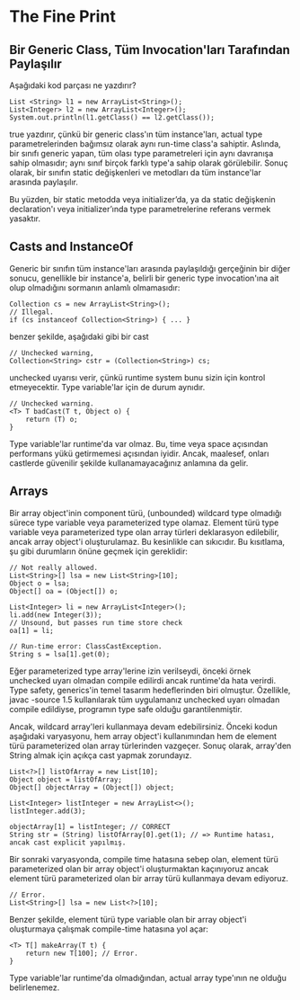# The Fine Print

## Bir Generic Class, Tüm Invocation'ları Tarafından Paylaşılır

Aşağıdaki kod parçası ne yazdırır?

```
List <String> l1 = new ArrayList<String>();
List<Integer> l2 = new ArrayList<Integer>();
System.out.println(l1.getClass() == l2.getClass());
```

true yazdırır, çünkü bir generic class'ın tüm instance'ları, actual type parametrelerinden bağımsız olarak aynı run-time
class'a sahiptir. Aslında, bir sınıfı generic yapan, tüm olası type parametreleri için aynı davranışa sahip olmasıdır;
aynı sınıf birçok farklı type'a sahip olarak görülebilir. Sonuç olarak, bir sınıfın static değişkenleri ve metodları da
tüm instance'lar arasında paylaşılır.

Bu yüzden, bir static metodda veya initializer’da, ya da static değişkenin declaration'ı veya initializer’ında type
parametrelerine referans vermek yasaktır.

## Casts and InstanceOf

Generic bir sınıfın tüm instance'ları arasında paylaşıldığı gerçeğinin bir diğer sonucu, genellikle bir instance'a,
belirli bir generic type invocation'ına ait olup olmadığını sormanın anlamlı olmamasıdır:

```
Collection cs = new ArrayList<String>();
// Illegal.
if (cs instanceof Collection<String>) { ... }
```

benzer şekilde, aşağıdaki gibi bir cast

```
// Unchecked warning,
Collection<String> cstr = (Collection<String>) cs;
```

unchecked uyarısı verir, çünkü runtime system bunu sizin için kontrol etmeyecektir. Type variable'lar için de durum
aynıdır.

```
// Unchecked warning. 
<T> T badCast(T t, Object o) {
    return (T) o;
}
```

Type variable'lar runtime'da var olmaz. Bu, time veya space açısından performans yükü getirmemesi açısından iyidir.
Ancak, maalesef, onları castlerde güvenilir şekilde kullanamayacağınız anlamına da gelir.

## Arrays

Bir array object'inin component türü, (unbounded) wildcard type olmadığı sürece type variable veya parameterized type
olamaz. Element türü type variable veya parameterized type olan array türleri deklarasyon edilebilir, ancak array
object'i oluşturulamaz. Bu kesinlikle can sıkıcıdır. Bu kısıtlama, şu gibi durumların önüne geçmek için gereklidir:

```
// Not really allowed.
List<String>[] lsa = new List<String>[10];
Object o = lsa;
Object[] oa = (Object[]) o;

List<Integer> li = new ArrayList<Integer>();
li.add(new Integer(3));
// Unsound, but passes run time store check
oa[1] = li;

// Run-time error: ClassCastException.
String s = lsa[1].get(0);
```

Eğer parameterized type array'lerine izin verilseydi, önceki örnek unchecked uyarı olmadan compile edilirdi ancak
runtime'da hata verirdi. Type safety, generics'in temel tasarım hedeflerinden biri olmuştur. Özellikle, javac -source
1.5 kullanılarak tüm uygulamanız unchecked uyarı olmadan compile edildiyse, programın type safe olduğu garantilenmiştir.

Ancak, wildcard array'leri kullanmaya devam edebilirsiniz. Önceki kodun aşağıdaki varyasyonu, hem array object'i
kullanımından hem de element türü parameterized olan array türlerinden vazgeçer. Sonuç olarak, array'den String almak
için açıkça cast yapmak zorundayız.

```
List<?>[] listOfArray = new List[10];
Object object = listOfArray;
Object[] objectArray = (Object[]) object;

List<Integer> listInteger = new ArrayList<>();
listInteger.add(3);

objectArray[1] = listInteger; // CORRECT
String str = (String) listOfArray[0].get(1); // => Runtime hatası, ancak cast explicit yapılmış.
```

Bir sonraki varyasyonda, compile time hatasına sebep olan, element türü parameterized olan bir array object'i
oluşturmaktan kaçınıyoruz ancak element türü parameterized olan bir array türü kullanmaya devam ediyoruz.

```
// Error.
List<String>[] lsa = new List<?>[10];
```

Benzer şekilde, element türü type variable olan bir array object'i oluşturmaya çalışmak compile-time hatasına yol
açar:

```
<T> T[] makeArray(T t) {
    return new T[100]; // Error.
}
```

Type variable'lar runtime'da olmadığından, actual array type'ının ne olduğu belirlenemez.